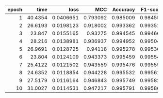 |   epoch |    time |      loss |      MCC |   Accuracy |   F1-score |
|--------:|--------:|----------:|---------:|-----------:|-----------:|
|       1 | 40.4354 | 0.0406651 | 0.793092 |   0.985009 |   0.984559 |
|       2 | 26.6193 | 0.0198123 | 0.918002 |   0.993362 |   0.993514 |
|       3 | 23.847  | 0.0155165 | 0.93275  |   0.994545 |   0.994668 |
|       4 | 28.216  | 0.0138981 | 0.936937 |   0.994952 |   0.995045 |
|       5 | 26.9691 | 0.0128725 | 0.94118  |   0.995278 |   0.995368 |
|       6 | 23.804  | 0.0124109 | 0.943373 |   0.995459 |   0.995544 |
|       7 | 25.4122 | 0.0121502 | 0.943559 |   0.995476 |   0.995559 |
|       8 | 24.6352 | 0.0118854 | 0.944228 |   0.995532 |   0.995613 |
|       9 | 27.5179 | 0.0116164 | 0.946843 |   0.995749 |   0.995824 |
|      10 | 31.0027 | 0.0114531 | 0.947217 |   0.995791 |   0.995861 |